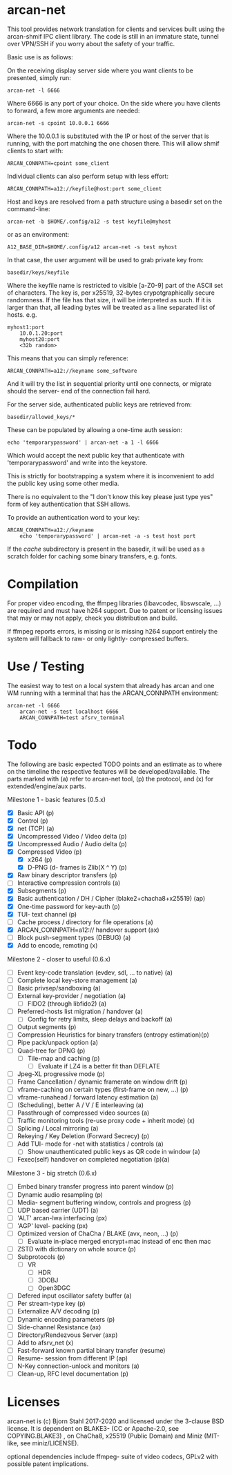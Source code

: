 # arcan-net

This tool provides network translation for clients and services built
using the arcan-shmif IPC client library. The code is still in an
immature state, tunnel over VPN/SSH if you worry about the safety of
your traffic.

Basic use is as follows:

On the receiving display server side where you want clients to be
presented, simply run:

    arcan-net -l 6666

Where 6666 is any port of your choice. On the side where you have
clients to forward, a few more arguments are needed:

    arcan-net -s cpoint 10.0.0.1 6666

Where the 10.0.0.1 is substituted with the IP or host of the server
that is running, with the port matching the one chosen there. This
will allow shmif clients to start with:

    ARCAN_CONNPATH=cpoint some_client

Individual clients can also perform setup with less effort:

    ARCAN_CONNPATH=a12://keyfile@host:port some_client

Host and keys are resolved from a path structure using a basedir
set on the command-line:

    arcan-net -b $HOME/.config/a12 -s test keyfile@myhost

or as an environment:

    A12_BASE_DIR=$HOME/.config/a12 arcan-net -s test myhost

In that case, the user argument will be used to grab private key from:

    basedir/keys/keyfile

Where the keyfile name is restricted to visible [a-Z0-9] part of the ASCII set
of characters. The key is, per x25519, 32-bytes crypotgraphically secure
randomness. If the file has that size, it will be interpreted as such. If it is
larger than that, all leading bytes will be treated as a line separated list of
hosts. e.g.

    myhost1:port
		10.0.1.20:port
		myhost20:port
		<32b random>

This means that you can simply reference:

    ARCAN_CONNPATH=a12://keyname some_software

And it will try the list in sequential priority until one connects, or migrate
should the server- end of the connection fail hard.

For the server side, authenticated public keys are retrieved from:

    basedir/allowed_keys/*

These can be populated by allowing a one-time auth session:

    echo 'temporarypassword' | arcan-net -a 1 -l 6666

Which would accept the next public key that authenticate with
'temporarypassword' and write into the keystore.

This is strictly for bootstrapping a system where it is inconvenient to add the
public key using some other media.

There is no equivalent to the "I don't know this key please just type yes"
form of key authentication that SSH allows.

To provide an authentication word to your key:

    ARCAN_CONNPATH=a12://keyname
		echo 'temporarypassword' | arcan-net -a -s test host port

If the _cache_ subdirectory is present in the basedir, it will be used
as a scratch folder for caching some binary transfers, e.g. fonts.

# Compilation

For proper video encoding, the ffmpeg libraries (libavcodec, libswscale,
...) are required and must have h264 support. Due to patent or licensing
issues that may or may not apply, check you distribution and build.

If ffmpeg reports errors, is missing or is missing h264 support entirely
the system will fallback to raw- or only lightly- compressed buffers.

# Use / Testing

The easiest way to test on a local system that already has arcan and one
WM running with a terminal that has the ARCAN\_CONNPATH environment:

    arcan-net -l 6666
		arcan-net -s test localhost 6666
		ARCAN_CONNPATH=test afsrv_terminal

# Todo

The following are basic expected TODO points and an estimate as to where
on the timeline the respective features will be developed/available. The
parts marked with (a) refer to arcan-net tool, (p) the protocol, and (x)
for extended/engine/aux parts.

Milestone 1 - basic features (0.5.x)

- [x] Basic API (p)
- [x] Control (p)
- [x] net (TCP) (a)
- [x] Uncompressed Video / Video delta (p)
- [x] Uncompressed Audio / Audio delta (p)
- [x] Compressed Video (p)
	-  [x] x264 (p)
	-  [x] D-PNG (d- frames is Zlib(X ^ Y) (p)
- [x] Raw binary descriptor transfers (p)
- [ ] Interactive compression controls (a)
- [x] Subsegments (p)
- [x] Basic authentication / DH / Cipher (blake2+chacha8+x25519) (ap)
- [x] One-time password for key-auth (p)
- [x] TUI- text channel (p)
- [ ] Cache process / directory for file operations (a)
- [x] ARCAN\_CONNPATH=a12:// handover support (ax)
- [ ] Block push-segment types (DEBUG) (a)
- [x] Add to encode, remoting (x)

Milestone 2 - closer to useful (0.6.x)

- [ ] Event key-code translation (evdev, sdl, ... to native) (a)
- [ ] Complete local key-store management (a)
- [ ] Basic privsep/sandboxing (a)
- [ ] External key-provider / negotiation (a)
  -  [ ] FIDO2 (through libfido2) (a)
- [ ] Preferred-hosts list migration / handover (a)
  - [ ] Config for retry limits, sleep delays and backoff (a)
- [ ] Output segments (p)
- [ ] Compression Heuristics for binary transfers (entropy estimation)(p)
- [ ] Pipe pack/unpack option (a)
- [ ] Quad-tree for DPNG (p)
  - [ ] Tile-map and caching (p)
	- [ ] Evaluate if LZ4 is a better fit than DEFLATE
- [ ] Jpeg-XL progressive mode (p)
- [ ] Frame Cancellation / dynamic framerate on window drift (p)
- [ ] vframe-caching on certain types (first-frame on new, ...) (p)
- [ ] vframe-runahead / forward latency estimation (a)
- [ ] (Scheduling), better A / V / E interleaving (a)
- [ ] Passthrough of compressed video sources (a)
- [ ] Traffic monitoring tools (re-use proxy code + inherit mode) (x)
- [ ] Splicing / Local mirroring (a)
- [ ] Rekeying / Key Deletion (Forward Secrecy) (p)
- [ ] Add TUI- mode for -net with statistics / controls (a)
  - [ ] Show unauthenticated public keys as QR code in window (a)
- [ ] Fexec(self) handover on completed negotiation (p)(a)

Milestone 3 - big stretch (0.6.x)

- [ ] Embed binary transfer progress into parent window (p)
- [ ] Dynamic audio resampling (p)
- [ ] Media- segment buffering window, controls and progress (p)
- [ ] UDP based carrier (UDT) (a)
- [ ] 'ALT' arcan-lwa interfacing (px)
- [ ] 'AGP' level- packing (px)
- [ ] Optimized version of ChaCha / BLAKE (avx, neon, ...) (p)
  - [ ] Evaluate in-place merged encrypt+mac instead of enc then mac
- [ ] ZSTD with dictionary on whole source (p)
- [ ] Subprotocols (p)
  - [ ] VR
	- [ ] HDR
	- [ ] 3DOBJ
	- [ ] Open3DGC
- [ ] Defered input oscillator safety buffer (a)
- [ ] Per stream-type key (p)
- [ ] Externalize A/V decoding (p)
- [ ] Dynamic encoding parameters (p)
- [ ] Side-channel Resistance (ax)
- [ ] Directory/Rendezvous Server (axp)
- [ ] Add to afsrv\_net (x)
- [ ] Fast-forward known partial binary transfer (resume)
- [ ] Resume- session from different IP (ap)
- [ ] N-Key connection-unlock and monitors (a)
- [ ] Clean-up, RFC level documentation (p)

# Licenses

arcan-net is (c) Bjorn Stahl 2017-2020 and licensed under the 3-clause BSD
license. It is dependent on BLAKE3- (CC or Apache-2.0, see COPYING.BLAKE3)
, on ChaCha8, x25519 (Public Domain) and Miniz (MIT-like, see miniz/LICENSE).

optional dependencies include ffmpeg- suite of video codecs, GPLv2 with
possible patent implications.
